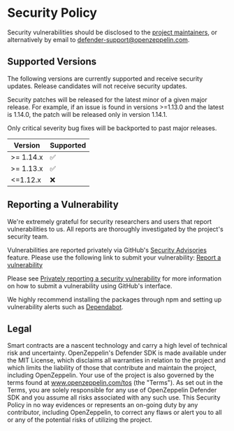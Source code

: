 # Security Policy

Security vulnerabilities should be disclosed to the [project maintainers](./CODEOWNERS), or alternatively by email to defender-support@openzeppelin.com.

## Supported Versions

The following versions are currently supported and receive security updates.
Release candidates will not receive security updates.

Security patches will be released for the latest minor of a given major release. For example, if an issue is found in versions >=1.13.0 and the latest is 1.14.0, the patch will be released only in version 1.14.1.

Only critical severity bug fixes will be backported to past major releases.

| Version   | Supported          |
| --------- | ------------------ |
| >= 1.14.x | :white_check_mark: |
| >= 1.13.x | :white_check_mark: |
| <=1.12.x  | :x:                |

## Reporting a Vulnerability

We're extremely grateful for security researchers and users that report vulnerabilities to us.
All reports are thoroughly investigated by the project's security team.

Vulnerabilities are reported privately via GitHub's [Security Advisories](https://docs.github.com/en/code-security/security-advisories) feature.
Please use the following link to submit your vulnerability: [Report a vulnerability](https://github.com/openzeppelin/defender-sdk/security/advisories/new)

Please see
[Privately reporting a security vulnerability](https://docs.github.com/en/code-security/security-advisories/guidance-on-reporting-and-writing/privately-reporting-a-security-vulnerability#privately-reporting-a-security-vulnerability)
for more information on how to submit a vulnerability using GitHub's interface.

We highly recommend installing the packages through npm and setting up vulnerability alerts such as [Dependabot].

[Dependabot]: https://docs.github.com/en/code-security/supply-chain-security/understanding-your-software-supply-chain/about-supply-chain-security#what-is-dependabot

## Legal

Smart contracts are a nascent technology and carry a high level of technical risk and uncertainty. OpenZeppelin's Defender SDK is made available under the MIT License, which disclaims all warranties in relation to the project and which limits the liability of those that contribute and maintain the project, including OpenZeppelin. Your use of the project is also governed by the terms found at www.openzeppelin.com/tos (the "Terms"). As set out in the Terms, you are solely responsible for any use of OpenZeppelin Defender SDK and you assume all risks associated with any such use. This Security Policy in no way evidences or represents an on-going duty by any contributor, including OpenZeppelin, to correct any flaws or alert you to all or any of the potential risks of utilizing the project.
